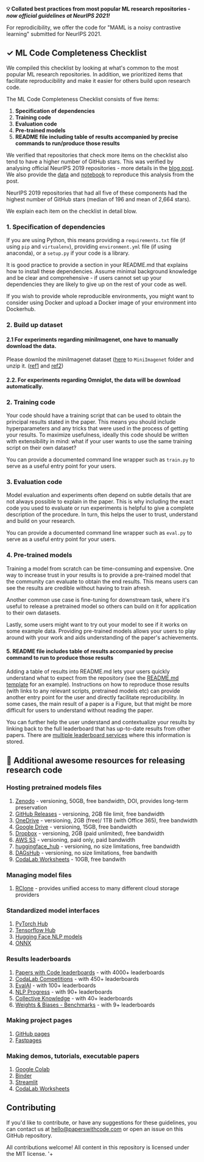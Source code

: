 **💡 Collated best practices from most popular ML research repositories - *now official guidelines at NeurIPS 2021!*** 

For reprodicibility, we offer the code for "MAML is a noisy contrastive learning" submitted for NeurIPS 2021.

## ✓ ML Code Completeness Checklist

We compiled this checklist by looking at what's common to the most popular ML research repositories. In addition, we prioritized items that facilitate reproducibility and make it easier for others build upon research code.

The ML Code Completeness Checklist consists of five items:

1. **Specification of dependencies**
2. **Training code** 
3. **Evaluation code**
4. **Pre-trained models**
5. **README file including table of results accompanied by precise commands to run/produce those results**

We verified that repositories that check more items on the checklist also tend to have a higher number of GitHub stars. This was verified by analysing official NeurIPS 2019 repositories - more details in the [blog post](https://medium.com/paperswithcode/ml-code-completeness-checklist-e9127b168501). We also provide the [data](notebooks/code_checklist-neurips2019.csv) and [notebook](notebooks/code_checklist-analysis.pdf) to reproduce this analysis from the post. 

NeurIPS 2019 repositories that had all five of these components had the highest number of GitHub stars (median of 196 and mean of 2,664 stars). 

We explain each item on the checklist in detail blow. 

### 1. Specification of dependencies

If you are using Python, this means providing a `requirements.txt` file (if using `pip` and `virtualenv`), providing `environment.yml` file (if using anaconda), or a `setup.py` if your code is a library. 

It is good practice to provide a section in your README.md that explains how to install these dependencies. Assume minimal background knowledge and be clear and comprehensive - if users cannot set up your dependencies they are likely to give up on the rest of your code as well. 

If you wish to provide whole reproducible environments, you might want to consider using Docker and upload a Docker image of your environment into Dockerhub. 

### 2. Build up dataset

#### 2.1 For experiments regarding miniImagenet, one have to manually download the data.
Please downlod the miniImagenet dataset ([here](https://drive.google.com/open?id=1HkgrkAwukzEZA0TpO7010PkAOREb2Nuk)  to `MiniImagenet` folder and unzip it. 
([ref1](https://github.com/dragen1860/MAML-Pytorch) and [ref2](https://github.com/dragen1860/LearningToCompare-Pytorch/issues/4))

#### 2.2. For experiments regarding Omniglot, the data will be download automatically.

### 2. Training code

Your code should have a training script that can be used to obtain the principal results stated in the paper. This means you should include hyperparameters and any tricks that were used in the process of getting your results. To maximize usefulness, ideally this code should be written with extensibility in mind: what if your user wants to use the same training script on their own dataset?

You can provide a documented command line wrapper such as `train.py` to serve as a useful entry point for your users. 

### 3. Evaluation code

Model evaluation and experiments often depend on subtle details that are not always possible to explain in the paper. This is why including the exact code you used to evaluate or run experiments is helpful to give a complete description of the procedure. In turn, this helps the user to trust, understand and build on your research.

You can provide a documented command line wrapper such as `eval.py` to serve as a useful entry point for your users.

### 4. Pre-trained models

Training a model from scratch can be time-consuming and expensive. One way to increase trust in your results is to provide a pre-trained model that the community can evaluate to obtain the end results. This means users can see the results are credible without having to train afresh.

Another common use case is fine-tuning for downstream task, where it's useful to release a pretrained model so others can build on it for application to their own datasets.

Lastly, some users might want to try out your model to see if it works on some example data. Providing pre-trained models allows your users to play around with your work and aids understanding of the paper's achievements.

#### 5. README file includes table of results accompanied by precise command to run to produce those results

Adding a table of results into README.md lets your users quickly understand what to expect from the repository (see the [README.md template](templates/README.md) for an example). Instructions on how to reproduce those results (with links to any relevant scripts, pretrained models etc) can provide another entry point for the user and directly facilitate reproducibility. In some cases, the main result of a paper is a Figure, but that might be more difficult for users to understand without reading the paper. 

You can further help the user understand and contextualize your results by linking back to the full leaderboard that has up-to-date results from other papers. There are [multiple leaderboard services](#results-leaderboards) where this information is stored.  

## 🎉 Additional awesome resources for releasing research code

### Hosting pretrained models files

1. [Zenodo](https://zenodo.org) - versioning, 50GB, free bandwidth, DOI, provides long-term preservation
2. [GitHub Releases](https://help.github.com/en/github/administering-a-repository/managing-releases-in-a-repository) - versioning, 2GB file limit, free bandwidth
3. [OneDrive](https://www.onedrive.com/) - versioning, 2GB (free)/ 1TB (with Office 365), free bandwidth
4. [Google Drive](https://drive.google.com) - versioning, 15GB, free bandwidth
5. [Dropbox](https://dropbox.com) - versioning, 2GB (paid unlimited), free bandwidth
6. [AWS S3](https://aws.amazon.com/s3/) - versioning, paid only, paid bandwidth
7. [huggingface_hub](https://github.com/huggingface/huggingface_hub) - versioning, no size limitations, free bandwidth
8. [DAGsHub](https://dagshub.com/) - versioning, no size limitations, free bandwith
9. [CodaLab Worksheets](https://worksheets.codalab.org/) - 10GB, free bandwith
 
### Managing model files

1. [RClone](https://rclone.org/) - provides unified access to many different cloud storage providers

### Standardized model interfaces

1. [PyTorch Hub](https://pytorch.org/hub/)
2. [Tensorflow Hub](https://www.tensorflow.org/hub)
3. [Hugging Face NLP models](https://huggingface.co/models)
4. [ONNX](https://onnx.ai/)

### Results leaderboards

1. [Papers with Code leaderboards](https://paperswithcode.com/sota) - with 4000+ leaderboards
2. [CodaLab Competitions](https://competitions.codalab.org/) - with 450+ leaderboards
3. [EvalAI](https://eval.ai/) - with 100+ leaderboards
4. [NLP Progress](https://nlpprogress.com/) - with 90+ leaderboards
5. [Collective Knowledge](https://cKnowledge.io/reproduced-results) - with 40+ leaderboards
6. [Weights & Biases - Benchmarks](https://www.wandb.com/benchmarks) - with 9+ leaderboards

### Making project pages

1. [GitHub pages](https://pages.github.com/)
2. [Fastpages](https://github.com/fastai/fastpages)

### Making demos, tutorials, executable papers

1. [Google Colab](https://colab.research.google.com/)
2. [Binder](https://mybinder.org/)
3. [Streamlit](https://github.com/streamlit/streamlit)
4. [CodaLab Worksheets](https://worksheets.codalab.org/)

## Contributing

If you'd like to contribute, or have any suggestions for these guidelines, you can contact us at hello@paperswithcode.com or open an issue on this GitHub repository. 

All contributions welcome! All content in this repository is licensed under the MIT license.
'+
